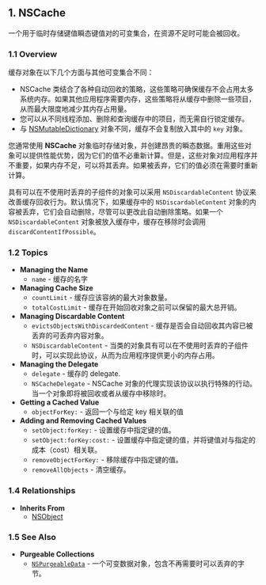 ## 1. NSCache
一个用于临时存储键值瞬态键值对的可变集合，在资源不足时可能会被回收。

### 1.1 Overview
缓存对象在以下几个方面与其他可变集合不同：

- NSCache 类结合了各种自动回收的策略，这些策略可确保缓存不会占用太多系统内存。如果其他应用程序需要内存，这些策略将从缓存中删除一些项目，从而最大限度地减少其内存占用量。
- 您可以从不同线程添加、删除和查询缓存中的项目，而无需自行锁定缓存。
- 与 [NSMutableDictionary](https://developer.apple.com/documentation/foundation/nsmutabledictionary?language=objc) 对象不同，缓存不会复制放入其中的 `key` 对象。

您通常使用 **NSCache** 对象临时存储对象，并创建昂贵的瞬态数据。重用这些对象可以提供性能优势，因为它们的值不必重新计算。但是，这些对象对应用程序并不重要，如果内存不足，可以将其丢弃。如果被丢弃，它们的值必须在需要时重新计算。

具有可以在不使用时丢弃的子组件的对象可以采用 `NSDiscardableContent` 协议来改善缓存回收行为。默认情况下，如果缓存中的 `NSDiscardableContent` 对象的内容被丢弃，它们会自动删除，尽管可以更改此自动删除策略。如果一个 `NSDiscardableContent` 对象被放入缓存中，缓存在移除时会调用 `discardContentIfPossible`。

### 1.2 Topics
* **Managing the Name**  
	- `name` - 缓存的名字
* **Managing Cache Size**
	- `countLimit` - 缓存应该容纳的最大对象数量。
	- `totalCostLimit` - 缓存在开始回收对象之前可以保留的最大总开销。
* **Managing Discardable Content**
	- `evictsObjectsWithDiscardedContent` - 缓存是否会自动回收其内容已被丢弃的可丢弃内容对象。
	- `NSDiscardableContent` - 当类的对象具有可以在不使用时丢弃的子组件时，可以实现此协议，从而为应用程序提供更小的内存占用。
* **Managing the Delegate** 
	- `delegate` - 缓存的 delegate.
	- `NSCacheDelegate` - NSCache 对象的代理实现该协议以执行特殊的行动。当一个对象即将被回收或者从缓存中移除时。
* **Getting a Cached Value**
	- `objectForKey:` - 返回一个与给定 key 相关联的值
* **Adding and Removing Cached Values**
	- `setObject:forKey:` - 设置缓存中指定键的值。
	- `setObject:forKey:cost:` - 设置缓存中指定键的值，并将键值对与指定的成本（cost）相关联。
	- `removeObjectForKey:` - 移除缓存中指定键的值。
	- `removeAllObjects` - 清空缓存。

### 1.4 Relationships
* **Inherits From**
	- [NSObject](https://developer.apple.com/documentation/objectivec/nsobject?language=objc)

### 1.5 See Also

* **Purgeable Collections**
	- [`NSPurgeableData`]((https://developer.apple.com/documentation/foundation/nspurgeabledata?language=objc)) - 一个可变数据对象，包含不再需要时可以丢弃的字节。
